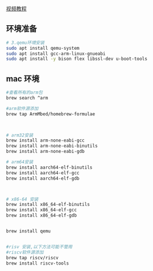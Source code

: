 [视频教程](https://www.bilibili.com/video/BV1PJ411m7fs/?spm_id_from=333.788.recommend_more_video.-1&vd_source=ba17c91d27a087001a89289fd2c2af49)
## 环境准备
```sh
# 3.qemu环境安装
sudo apt install qemu-system
sudo apt install gcc-arm-linux-gnueabi
sudo apt install -y bison flex libssl-dev u-boot-tools
```

## mac 环境
```sh
#查看所有的arm包
brew search ^arm

#arm软件源添加
brew tap ArmMbed/homebrew-formulae

 

# arm32安装
brew install arm-none-eabi-gcc
brew install arm-none-eabi-binutils
brew install arm-none-eabi-gdb

# arm64安装
brew install aarch64-elf-binutils 
brew install aarch64-elf-gcc
brew install aarch64-elf-gdb



# x86-64 安装
brew install x86_64-elf-binutils
brew install x86_64-elf-gcc
brew install x86_64-elf-gdb


brew install qemu


#risv 安装,以下方法可能不管用
#riscv软件源添加
brew tap riscv/riscv
brew install riscv-tools

```